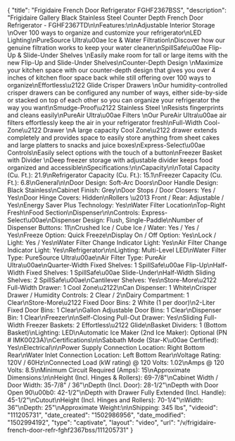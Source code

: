 {
    "title": "Frigidaire French Door Refrigerator FGHF2367BSS",
    "description": "Frigidaire Gallery Black Stainless Steel Counter Depth French Door Refrigerator - FGHF2367TD\n\nFeatures:\n\nAdjustable Interior Storage \nOver 100 ways to organize and customize your refrigerator\nLED Lighting\nPureSource Ultra\u00ae Ice & Water Filtration\nDiscover how our genuine filtration works to keep your water cleaner\nSpillSafe\u00ae Flip-Up & Slide-Under Shelves \nEasily make room for tall or large items with the new Flip-Up and Slide-Under Shelves\nCounter-Depth Design \nMaximize your kitchen space with our counter-depth design that gives you over 4 inches of kitchen floor space back while still offering over 100 ways to organize\nEffortless\u2122 Glide Crisper Drawers \nOur humidity-controlled crisper drawers can be configured any number of ways, either side-by-side or stacked on top of each other so you can organize your refrigerator the way you want\nSmudge-Proof\u2122 Stainless Steel \nResists fingerprints and cleans easily\nPureAir Ultra\u00ae Filters \nOur PureAir Ultra\u00ae air filters effortlessly keep the air in your refrigerator fresh\nFull-Width Cool-Zone\u2122 Drawer \nA large capacity Cool Zone\u2122 drawer extends completely and provides space to easily store anything from sheet cakes and large platters to snacks and juice boxes\nExpress-Select\u00ae Controls\nEasily select options with the touch of a button\nFreezer Basket with Divider \nDeep freezer storage with adjustable divider keeps food organized and accessible\nSpecifications:\n\nCapacity\n\nTotal Capacity (Cu. Ft.): 21.9\nRefrigerator Capacity (Cu. Ft.): 15.1\nFreezer Capacity (Cu. Ft.): 6.8\nGeneral\n\nDoor Design: Soft-Arc Doors\nDoor Handle Design: Black Stainless\nCabinet Finish: Grey\nDoor Stops \/ Door Closers: Yes \/ Yes\nDoor Hinge Covers: Hidden\nRollers \u2013 Front \/ Rear: Adjustable \/ Yes\nEnergy Saver Plus Technology: Yes\nWater Filter Location\nTop-Right Fresh\nFood Section\nDispenser\n\nControls: Express-Select\u00ae\nDispenser Design: Flush, Single-Paddle\nNumber of Dispenser Buttons: 11\nCrushed Ice \/ Cube Ice \/ Water: Yes \/ Yes \/ Yes\nFreeze Option: Quick Freeze\nDisplay On \/ Off Option: Yes\nLock \/ Light: Yes \/ Yes\nWater Filter Change Indicator Light: Yes\nAir Filter Change Indicator Light: Yes\nRefrigerator\n\nLighting: Multi-Level LED\nWater Filter Type: PureSource Ultra\u00ae\nAir Filter Type: PureAir Ultra\u00ae\nQuarter-Width Fixed Shelves: 1 SpillSafe\u00ae Flip-Up\nHalf-Width Fixed Shelves: 1 SpillSafe\u00ae Slide-Under\nHalf-Width Sliding Shelves: 2 SpillSafe\u00ae\nCantilever Shelves: Yes\nStore-More\u2122 Full-Width Drawer: 1 Cool Zone\u2122\nCan Dispenser: 1 White\nCrisper Drawer \/ Humidity Controls: 2 Clear \/ 2\nDairy Compartment: 1 Clear\nStore-More\u2122 Fixed Door Bins: 2 White (1 per door)\n2-Liter Fixed Door Bins: 1 Clear\nGallon Adjustable Door Bins: 1 Clear\nDispenser Bin: 1 Clear\nFreezer\n\nSelf-Closing Pull-Out Drawer: Yes\nSliding Full-Width Freezer Baskets: 2 Effortless\u2122 Glide\nBasket Dividers: 1 (Bottom Basket)\nLighting: LED\nAutomatic Ice Maker (2nd Ice Maker): Optional (PN # IMK0023A)\nCertifications\n\nSabbath Mode (Star-K\u00ae Certified): Yes\nElectrical\n\nPower Supply Connection Location: Right Bottom Rear\nWater Inlet Connection Location: Left Bottom Rear\nVoltage Rating: 120V \/ 60Hz\nConnected Load (kW rating) @ 120 Volts: 1.02\nAmps @ 120 Volts: 8.5\nMinimum Circuit Required (Amps): 15\nApproximate Dimensions:\n\nHeight (Incl. Hinges & Rollers): 69-7\/8\"\nCabinet Width \/ Door Width: 35-7\/8\" \/ 36\"\nDepth (Incl. Door): 28-1\/2\"\nDepth with Door Open 90\u00b0: 42-1\/2\"\nDepth with Drawer Fully Extended (Incl. Handle): 45-1\/2\"\nCutout\nHeight (Incl. Hinges and Rollers): 70-1\/4\"\nWidth: 36\"\nDepth: 25\"\nApproximate Weight:\n\nShipping: 345 lbs",
    "videoid": "111205731",
    "date_created": "1502986956",
    "date_modified": "1502994192",
    "type": "captivate",
    "layout": "video",
    "url": "\/v\/frigidaire-french-door-refr-fghf2367bss\/111205731"
}
